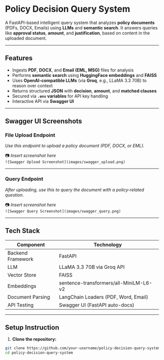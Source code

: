 #  Policy Decision Query System

A FastAPI-based intelligent query system that analyzes **policy documents** (PDFs, DOCX, Emails) using **LLMs** and **semantic search**. It answers queries like **approval status**, **amount**, and **justification**, based on content in the uploaded document.

---

##  Features

-  Ingests **PDF**, **DOCX**, and **Email (EML, MSG)** files for analysis  
-  Performs **semantic search** using **HuggingFace embeddings** and **FAISS**  
-  Uses **OpenAI-compatible LLMs** (via **Groq**, e.g., LLaMA 3.3 70B) to reason over context  
-  Returns structured **JSON** with **decision**, **amount**, and **matched clauses**  
-  Secured via **`.env` variables** for API key handling  
-  Interactive API via **Swagger UI**

---

## Swagger UI Screenshots

###  File Upload Endpoint

_Use this endpoint to upload a policy document (PDF, DOCX, or EML)._

📷 _Insert screenshot here_  
`![Swagger Upload Screenshot](images/swagger_upload.png)`

---

### Query Endpoint

_After uploading, use this to query the document with a policy-related question._

📷 _Insert screenshot here_  
`![Swagger Query Screenshot](images/swagger_query.png)`

---

## Tech Stack

| Component          | Technology                                     |
|-------------------|------------------------------------------------|
| Backend Framework  | FastAPI                                        |
| LLM                | LLaMA 3.3 70B via Groq API                     |
| Vector Store       | FAISS                                          |
| Embeddings         | sentence-transformers/all-MiniLM-L6-v2        |
| Document Parsing   | LangChain Loaders (PDF, Word, Email)          |
| API Testing        | Swagger UI (FastAPI auto-docs)                |

---

##  Setup Instruction
 1. **Clone the repository:**
   ```bash
   git clone https://github.com/your-username/policy-decision-query-system.git
   cd policy-decision-query-system



